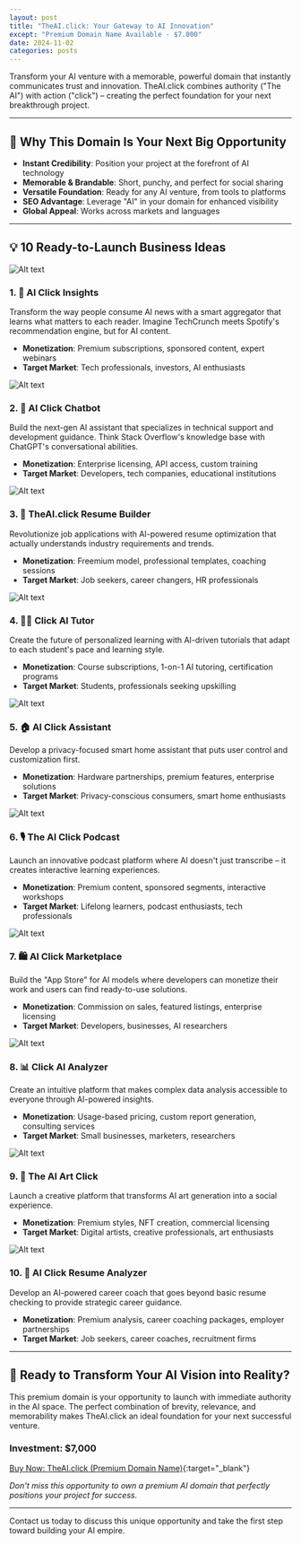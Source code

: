 ```yaml
---
layout: post
title: "TheAI.click: Your Gateway to AI Innovation"
except: "Premium Domain Name Available - $7.000"
date: 2024-11-02
categories: posts
---
```

Transform your AI venture with a memorable, powerful domain that instantly communicates trust and innovation. TheAI.click combines authority ("The AI") with action ("click") – creating the perfect foundation for your next breakthrough project.

---

## 🚀 Why This Domain Is Your Next Big Opportunity

* **Instant Credibility**: Position your project at the forefront of AI technology
* **Memorable & Brandable**: Short, punchy, and perfect for social sharing
* **Versatile Foundation**: Ready for any AI venture, from tools to platforms
* **SEO Advantage**: Leverage "AI" in your domain for enhanced visibility
* **Global Appeal**: Works across markets and languages

---

## 💡 10 Ready-to-Launch Business Ideas

![Alt text](/images/theaiclick-img1.jpg)
### 1. 🎯 AI Click Insights
Transform the way people consume AI news with a smart aggregator that learns what matters to each reader. Imagine TechCrunch meets Spotify's recommendation engine, but for AI content.
* **Monetization**: Premium subscriptions, sponsored content, expert webinars
* **Target Market**: Tech professionals, investors, AI enthusiasts

![Alt text](/images/theaiclick-img2.jpg)
### 2. 🤖 AI Click Chatbot
Build the next-gen AI assistant that specializes in technical support and development guidance. Think Stack Overflow's knowledge base with ChatGPT's conversational abilities.
* **Monetization**: Enterprise licensing, API access, custom training
* **Target Market**: Developers, tech companies, educational institutions

![Alt text](/images/theaiclick-img3.jpg)
### 3. 📄 TheAI.click Resume Builder
Revolutionize job applications with AI-powered resume optimization that actually understands industry requirements and trends.
* **Monetization**: Freemium model, professional templates, coaching sessions
* **Target Market**: Job seekers, career changers, HR professionals

![Alt text](/images/theaiclick-img4.jpg)
### 4. 👩‍🏫 Click AI Tutor
Create the future of personalized learning with AI-driven tutorials that adapt to each student's pace and learning style.
* **Monetization**: Course subscriptions, 1-on-1 AI tutoring, certification programs
* **Target Market**: Students, professionals seeking upskilling

![Alt text](/images/theaiclick-img5.jpg)
### 5. 🏠 AI Click Assistant
Develop a privacy-focused smart home assistant that puts user control and customization first.
* **Monetization**: Hardware partnerships, premium features, enterprise solutions
* **Target Market**: Privacy-conscious consumers, smart home enthusiasts

![Alt text](/images/theaiclick-img6.jpg)
### 6. 🎙️ The AI Click Podcast
Launch an innovative podcast platform where AI doesn't just transcribe – it creates interactive learning experiences.
* **Monetization**: Premium content, sponsored segments, interactive workshops
* **Target Market**: Lifelong learners, podcast enthusiasts, tech professionals

![Alt text](/images/theaiclick-img7.jpg)
### 7. 🛍️ AI Click Marketplace
Build the "App Store" for AI models where developers can monetize their work and users can find ready-to-use solutions.
* **Monetization**: Commission on sales, featured listings, enterprise licensing
* **Target Market**: Developers, businesses, AI researchers

![Alt text](/images/theaiclick-img8.jpg)
### 8. 📊 Click AI Analyzer
Create an intuitive platform that makes complex data analysis accessible to everyone through AI-powered insights.
* **Monetization**: Usage-based pricing, custom report generation, consulting services
* **Target Market**: Small businesses, marketers, researchers

![Alt text](/images/theaiclick-img9.jpg)
### 9. 🎨 The AI Art Click
Launch a creative platform that transforms AI art generation into a social experience.
* **Monetization**: Premium styles, NFT creation, commercial licensing
* **Target Market**: Digital artists, creative professionals, art enthusiasts

![Alt text](/images/theaiclick-img10.jpg)
### 10. 📝 AI Click Resume Analyzer
Develop an AI-powered career coach that goes beyond basic resume checking to provide strategic career guidance.
* **Monetization**: Premium analysis, career coaching packages, employer partnerships
* **Target Market**: Job seekers, career coaches, recruitment firms

---

## 🌟 Ready to Transform Your AI Vision into Reality?

This premium domain is your opportunity to launch with immediate authority in the AI space. The perfect combination of brevity, relevance, and memorability makes TheAI.click an ideal foundation for your next successful venture.

### Investment: $7,000

[Buy Now: TheAI.click (Premium Domain Name)](https://www.namecheap.com/market/buynow/theai.click/){:target="_blank"}

*Don't miss this opportunity to own a premium AI domain that perfectly positions your project for success.*

---

Contact us today to discuss this unique opportunity and take the first step toward building your AI empire.
